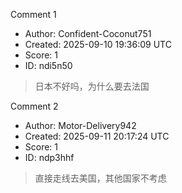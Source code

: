 Comment 1

- Author: Confident-Coconut751
- Created: 2025-09-10 19:36:09 UTC
- Score: 1
- ID: ndi5n50

> 日本不好吗，为什么要去法国

Comment 2

- Author: Motor-Delivery942
- Created: 2025-09-11 20:17:24 UTC
- Score: 1
- ID: ndp3hhf

> 直接走线去美国，其他国家不考虑

